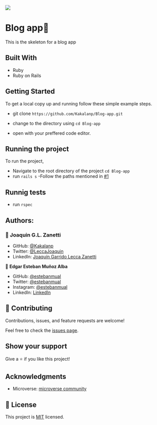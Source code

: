 ![](https://img.shields.io/badge/Microverse-blueviolet)
 #  Blog app📝

This is the skeleton for a blog app
 
 ## Built With

 - Ruby
 - Ruby on Rails

 ## Getting Started

 To get a local copy up and running follow these simple example steps.
- git clone  `https://github.com/Kakalanp/Blog-app.git`

- change to the directory using `cd Blog-app`

- open with your preffered code editor.

 ## Running the project

To run the project,
- Navigate to the root directory of the project `cd Blog-app`
- run `rails s`
-Follow the paths mentioned in [#1](https://github.com/Kakalanp/Blog-app/pull/1)

## Runnig tests
- run `rspec`

## Authors:

### 👤 Joaquin G.L. Zanetti
- GitHub: [@Kakalanp](https://github.com/Kakalanp)
- Twitter: [@LeccaJoaquin](https://twitter.com/LeccaJoaquin)
- LinkedIn: [Joaquín Garrido Lecca Zanetti](https://www.linkedin.com/in/joaquin-garrido-lecca-zanetti/)

👤 **Edgar Esteban Muñoz Alba**

- GitHub: [@estebanmual](https://github.com/estebanmual)
- Twitter: [@estebanmual](https://twitter.com/estebanmual)
- Instagram: [@estebanmual](https://instagram.com/estebanmual)
- LinkedIn: [LinkedIn](https://linkedin.com/in/estebanmual)

 ## 🤝 Contributing

 Contributions, issues, and feature requests are welcome!

 Feel free to check the [issues page](https://github.com/usorfaitheloho/school-library/issues).

 ## Show your support

 Give a ⭐️ if you like this project!

 ## Acknowledgments

 - Microverse: [microverse community](https://github.com/microverseinc)

 ## 📝 License

 This project is [MIT](./LICENSE.md) licensed.
